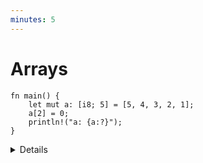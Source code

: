 ```yaml
---
minutes: 5
---
```


# Arrays

<!-- mdbook-xgettext: skip -->

```rust,editable
fn main() {
    let mut a: [i8; 5] = [5, 4, 3, 2, 1];
    a[2] = 0;
    println!("a: {a:?}");
}
```

<details>

- Arrays can also be initialized using the shorthand syntax, e.g. `[0; 1024]`.
  This can be useful when you want to initialize all elements to the same value,
  or if you have a large array that would be hard to initialize manually.

- A value of the array type `[T; N]` holds `N` (a compile-time constant)
  elements of the same type `T`. Note that the length of the array is _part of
  its type_, which means that `[u8; 3]` and `[u8; 4]` are considered two
  different types. Slices, which have a size determined at runtime, are covered
  later.

- Try accessing an out-of-bounds array element. The compiler is able to
  determine that the index is unsafe, and will not compile the code:

```rust,editable,compile_fail
fn main() {
    let mut a: [i8; 5] = [5, 4, 3, 2, 1];
    a[6] = 0;
    println!("a: {a:?}");
}
```

- Array accesses are checked at runtime. Rust can usually optimize these checks
  away; meaning if the compiler can prove the access is safe, it removes the
  runtime check for better performance. They can be avoided using unsafe Rust.
  The optimization is so good that it's hard to give an example of runtime
  checks failing. The following code will compile but panic at runtime:

```rust,editable,should_panic
fn get_index() -> usize {
    6
}

fn main() {
    let mut a: [i8; 5] = [5, 4, 3, 2, 1];
    a[get_index()] = 0;
    println!("a: {a:?}");
}
```

- We can use literals to assign values to arrays.

- The `println!` macro asks for the debug implementation with the `?` format
  parameter: `{}` gives the default output, `{:?}` gives the debug output. Types
  such as integers and strings implement the default output, but arrays only
  implement the debug output. This means that we must use debug output here.

- Adding `#`, eg `{a:#?}`, invokes a "pretty printing" format, which can be
  easier to read.

- Arrays are not heap-allocated. They are regular values with a fixed size known
  at compile time, meaning they go on the stack. This can be different from what
  students expect if they come from a garbage-collected language, where arrays
  may be heap allocated by default.

</details>
